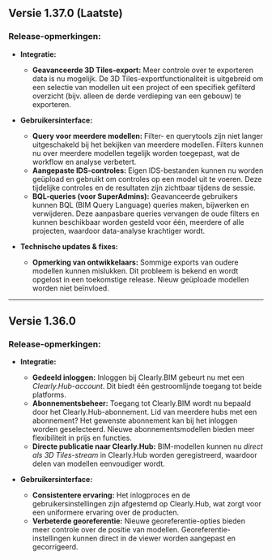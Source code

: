 ## Versie 1.37.0 (Laatste)

### Release-opmerkingen:

- **Integratie:**
    * **Geavanceerde 3D Tiles-export:** Meer controle over te exporteren data is nu mogelijk. De 3D Tiles-exportfunctionaliteit is uitgebreid om een selectie van modellen uit een project of een specifiek gefilterd overzicht (bijv. alleen de derde verdieping van een gebouw) te exporteren.

- **Gebruikersinterface:**
    * **Query voor meerdere modellen:** Filter- en querytools zijn niet langer uitgeschakeld bij het bekijken van meerdere modellen. Filters kunnen nu over meerdere modellen tegelijk worden toegepast, wat de workflow en analyse verbetert.
    * **Aangepaste IDS-controles:** Eigen IDS-bestanden kunnen nu worden geüpload en gebruikt om controles op een model uit te voeren. Deze tijdelijke controles en de resultaten zijn zichtbaar tijdens de sessie.
    * **BQL-queries (voor SuperAdmins):** Geavanceerde gebruikers kunnen BQL (BIM Query Language) queries maken, bijwerken en verwijderen. Deze aanpasbare queries vervangen de oude filters en kunnen beschikbaar worden gesteld voor één, meerdere of alle projecten, waardoor data-analyse krachtiger wordt.

- **Technische updates & fixes:**
    * **Opmerking van ontwikkelaars:** Sommige exports van oudere modellen kunnen mislukken. Dit probleem is bekend en wordt opgelost in een toekomstige release. Nieuw geüploade modellen worden niet beïnvloed.

---

## Versie 1.36.0

### Release-opmerkingen:

- **Integratie:**
    * **Gedeeld inloggen:** Inloggen bij Clearly.BIM gebeurt nu met een *Clearly.Hub-account*. Dit biedt één gestroomlijnde toegang tot beide platforms.
    * **Abonnementsbeheer:** Toegang tot Clearly.BIM wordt nu bepaald door het Clearly.Hub-abonnement. Lid van meerdere hubs met een abonnement? Het gewenste abonnement kan bij het inloggen worden geselecteerd. Nieuwe abonnementsmodellen bieden meer flexibiliteit in prijs en functies.
    * **Directe publicatie naar Clearly.Hub:** BIM-modellen kunnen nu *direct als 3D Tiles-stream* in Clearly.Hub worden geregistreerd, waardoor delen van modellen eenvoudiger wordt.

- **Gebruikersinterface:**
    * **Consistentere ervaring:** Het inlogproces en de gebruikersinstellingen zijn afgestemd op Clearly.Hub, wat zorgt voor een uniformere ervaring over de producten.
    * **Verbeterde georeferentie:** Nieuwe georeferentie-opties bieden meer controle over de positie van modellen. Georeferentie-instellingen kunnen direct in de viewer worden aangepast en gecorrigeerd.
